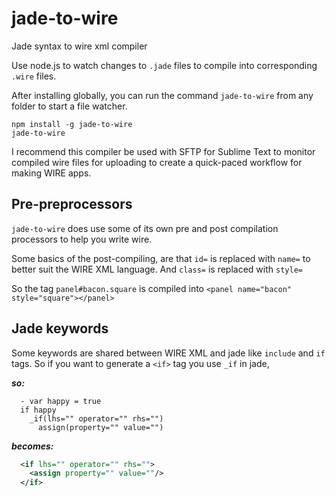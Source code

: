 jade-to-wire
============

Jade syntax to wire xml compiler

Use node.js to watch changes to `.jade` files to compile into corresponding `.wire` files.


After installing globally, you can run the command `jade-to-wire` from any folder to start a file watcher.

```
npm install -g jade-to-wire
jade-to-wire
```

I recommend this compiler be used with SFTP for Sublime Text to monitor compiled wire files for uploading to create a quick-paced workflow for making WIRE apps.

## Pre-preprocessors

`jade-to-wire` does use some of its own pre and post compilation processors to help you write wire.

Some basics of the post-compiling, are that `id=` is replaced with `name=` to better suit the WIRE XML language.
And `class=` is replaced with `style=`

So the tag `panel#bacon.square` is compiled into `<panel name="bacon" style="square"></panel>`

## Jade keywords

Some keywords are shared between WIRE XML and jade like `include` and `if` tags. So if you want to generate a `<if>` tag you use `_if` in jade,

***so:***

```jade
  - var happy = true
  if happy
    _if(lhs="" operator="" rhs="")
      assign(property="" value="")
```

***becomes:***

```xml
  <if lhs="" operator="" rhs="">
    <assign property="" value=""/>
  </if>
```
